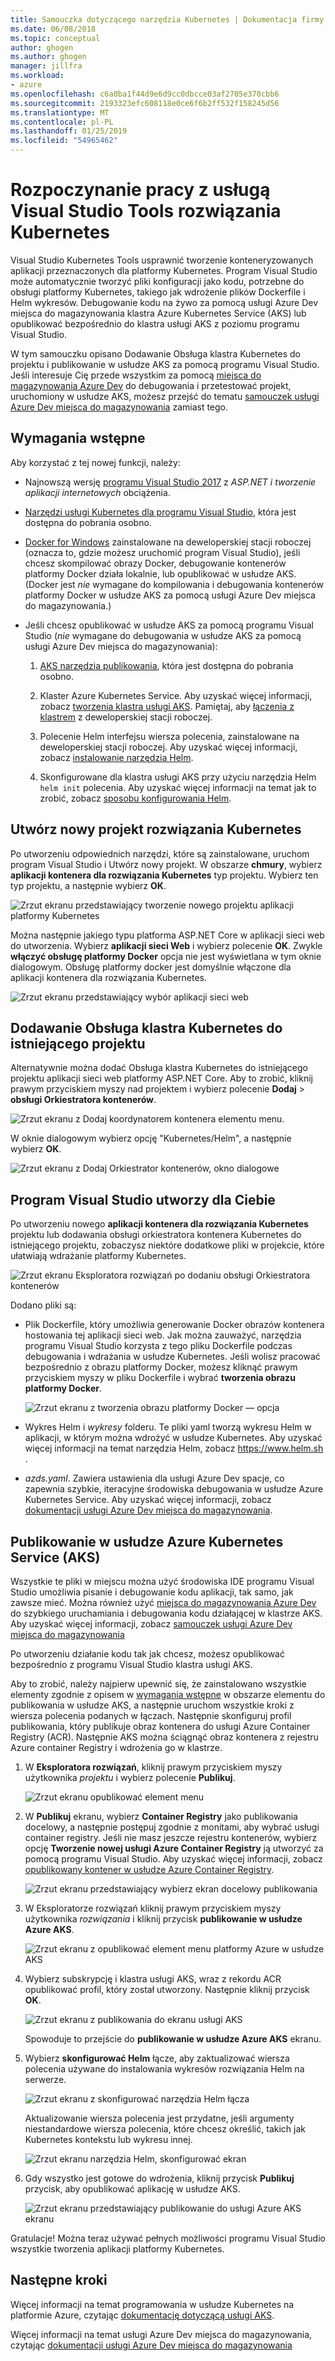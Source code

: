 ```yaml
---
title: Samouczka dotyczącego narzędzia Kubernetes | Dokumentacja firmy Microsoft
ms.date: 06/08/2018
ms.topic: conceptual
author: ghogen
ms.author: ghogen
manager: jillfra
ms.workload:
- azure
ms.openlocfilehash: c6a0ba1f44d9e6d9cc0dbcce03af2705e370cbb6
ms.sourcegitcommit: 2193323efc608118e0ce6f6b2ff532f158245d56
ms.translationtype: MT
ms.contentlocale: pl-PL
ms.lasthandoff: 01/25/2019
ms.locfileid: "54965462"
---
```

# <a name="get-started-with-visual-studio-kubernetes-tools"></a>Rozpoczynanie pracy z usługą Visual Studio Tools rozwiązania Kubernetes

Visual Studio Kubernetes Tools usprawnić tworzenie konteneryzowanych aplikacji przeznaczonych dla platformy Kubernetes. Program Visual Studio może automatycznie tworzyć pliki konfiguracji jako kodu, potrzebne do obsługi platformy Kubernetes, takiego jak wdrożenie plików Dockerfile i Helm wykresów. Debugowanie kodu na żywo za pomocą usługi Azure Dev miejsca do magazynowania klastra Azure Kubernetes Service (AKS) lub opublikować bezpośrednio do klastra usługi AKS z poziomu programu Visual Studio.

W tym samouczku opisano Dodawanie Obsługa klastra Kubernetes do projektu i publikowanie w usłudze AKS za pomocą programu Visual Studio. Jeśli interesuje Cię przede wszystkim za pomocą [miejsca do magazynowania Azure Dev](http://aka.ms/get-azds) do debugowania i przetestować projekt, uruchomiony w usłudze AKS, możesz przejść do tematu [samouczek usługi Azure Dev miejsca do magazynowania](https://docs.microsoft.com/azure/dev-spaces/get-started-netcore-visualstudio) zamiast tego.

## <a name="prerequisites"></a>Wymagania wstępne

Aby korzystać z tej nowej funkcji, należy:

- Najnowszą wersję [programu Visual Studio 2017](https://visualstudio.microsoft.com/download) z *ASP.NET i tworzenie aplikacji internetowych* obciążenia.

- [Narzędzi usługi Kubernetes dla programu Visual Studio](https://aka.ms/get-vsk8stools), która jest dostępna do pobrania osobno.

- [Docker for Windows](https://store.docker.com/editions/community/docker-ce-desktop-windows) zainstalowane na deweloperskiej stacji roboczej (oznacza to, gdzie możesz uruchomić program Visual Studio), jeśli chcesz skompilować obrazy Docker, debugowanie kontenerów platformy Docker działa lokalnie, lub opublikować w usłudze AKS. (Docker jest *nie* wymagane do kompilowania i debugowania kontenerów platformy Docker w usłudze AKS za pomocą usługi Azure Dev miejsca do magazynowania.)

- Jeśli chcesz opublikować w usłudze AKS za pomocą programu Visual Studio (*nie* wymagane do debugowania w usłudze AKS za pomocą usługi Azure Dev miejsca do magazynowania):

    1.  [AKS narzędzia publikowania](https://aka.ms/get-vsk8spublish), która jest dostępna do pobrania osobno.

    1.  Klaster Azure Kubernetes Service. Aby uzyskać więcej informacji, zobacz [tworzenia klastra usługi AKS](/azure/aks/kubernetes-walkthrough-portal#create-aks-cluster). Pamiętaj, aby [łączenia z klastrem](/azure/aks/kubernetes-walkthrough#connect-to-the-cluster) z deweloperskiej stacji roboczej.

    1.  Polecenie Helm interfejsu wiersza polecenia, zainstalowane na deweloperskiej stacji roboczej. Aby uzyskać więcej informacji, zobacz [instalowanie narzędzia Helm](https://github.com/kubernetes/helm/blob/master/docs/install.md).

    1.  Skonfigurowane dla klastra usługi AKS przy użyciu narzędzia Helm `helm init` polecenia. Aby uzyskać więcej informacji na temat jak to zrobić, zobacz [sposobu konfigurowania Helm](/azure/aks/kubernetes-helm#configure-helm).

## <a name="create-a-new-kubernetes-project"></a>Utwórz nowy projekt rozwiązania Kubernetes

Po utworzeniu odpowiednich narzędzi, które są zainstalowane, uruchom program Visual Studio i Utwórz nowy projekt. W obszarze **chmury**, wybierz **aplikacji kontenera dla rozwiązania Kubernetes** typ projektu. Wybierz ten typ projektu, a następnie wybierz **OK**.

![Zrzut ekranu przedstawiający tworzenie nowego projektu aplikacji platformy Kubernetes](media/k8s-tools-new-k8s-app.png)

Można następnie jakiego typu platforma ASP.NET Core w aplikacji sieci web do utworzenia. Wybierz **aplikacji sieci Web** i wybierz polecenie **OK**. Zwykle **włączyć obsługę platformy Docker** opcja nie jest wyświetlana w tym oknie dialogowym.  Obsługę platformy docker jest domyślnie włączone dla aplikacji kontenera dla rozwiązania Kubernetes.

![Zrzut ekranu przedstawiający wybór aplikacji sieci web](media/k8s-tools-web-app-selection-screen.png)

## <a name="add-kubernetes-support-to-an-existing-project"></a>Dodawanie Obsługa klastra Kubernetes do istniejącego projektu

Alternatywnie można dodać Obsługa klastra Kubernetes do istniejącego projektu aplikacji sieci web platformy ASP.NET Core. Aby to zrobić, kliknij prawym przyciskiem myszy nad projektem i wybierz polecenie **Dodaj** > **obsługi Orkiestratora kontenerów**.

![Zrzut ekranu z Dodaj koordynatorem kontenera elementu menu.](media/k8s-tools-add-container-orchestrator.png)

W oknie dialogowym wybierz opcję "Kubernetes/Helm", a następnie wybierz **OK**.

![Zrzut ekranu z Dodaj Orkiestrator kontenerów, okno dialogowe](media/k8s-tools-add-container-orchestrator-dialog-box.PNG)

## <a name="what-visual-studio-creates-for-you"></a>Program Visual Studio utworzy dla Ciebie

Po utworzeniu nowego **aplikacji kontenera dla rozwiązania Kubernetes** projektu lub dodawania obsługi orkiestratora kontenera Kubernetes do istniejącego projektu, zobaczysz niektóre dodatkowe pliki w projekcie, które ułatwiają wdrażanie platformy Kubernetes.

![Zrzut ekranu Eksploratora rozwiązań po dodaniu obsługi Orkiestratora kontenerów](media/k8s-tools-solution-explorer.png)

Dodano pliki są:

- Plik Dockerfile, który umożliwia generowanie Docker obrazów kontenera hostowania tej aplikacji sieci web. Jak można zauważyć, narzędzia programu Visual Studio korzysta z tego pliku Dockerfile podczas debugowania i wdrażania w usłudze Kubernetes. Jeśli wolisz pracować bezpośrednio z obrazu platformy Docker, możesz kliknąć prawym przyciskiem myszy w pliku Dockerfile i wybrać **tworzenia obrazu platformy Docker**.

   ![Zrzut ekranu z tworzenia obrazu platformy Docker — opcja](media/k8s-tools-build-docker-image.png)

- Wykres Helm i *wykresy* folderu. Te pliki yaml tworzą wykresu Helm w aplikacji, w którym można wdrożyć w usłudze Kubernetes. Aby uzyskać więcej informacji na temat narzędzia Helm, zobacz [ https://www.helm.sh ](https://www.helm.sh).

- *azds.yaml*. Zawiera ustawienia dla usługi Azure Dev spacje, co zapewnia szybkie, iteracyjne środowiska debugowania w usłudze Azure Kubernetes Service. Aby uzyskać więcej informacji, zobacz [dokumentacji usługi Azure Dev miejsca do magazynowania](https://docs.microsoft.com/azure/dev-spaces/azure-dev-spaces).

## <a name="publish-to-azure-kubernetes-service-aks"></a>Publikowanie w usłudze Azure Kubernetes Service (AKS)

Wszystkie te pliki w miejscu można użyć środowiska IDE programu Visual Studio umożliwia pisanie i debugowanie kodu aplikacji, tak samo, jak zawsze mieć. Można również użyć [miejsca do magazynowania Azure Dev](http://aka.ms/get-azds) do szybkiego uruchamiania i debugowania kodu działającej w klastrze AKS. Aby uzyskać więcej informacji, zobacz [samouczek usługi Azure Dev miejsca do magazynowania](https://docs.microsoft.com/azure/dev-spaces/get-started-netcore-visualstudio)

Po utworzeniu działanie kodu tak jak chcesz, możesz opublikować bezpośrednio z programu Visual Studio klastra usługi AKS.

Aby to zrobić, należy najpierw upewnić się, że zainstalowano wszystkie elementy zgodnie z opisem w [wymagania wstępne](#prerequisites) w obszarze elementu do publikowania w usłudze AKS, a następnie uruchom wszystkie kroki z wiersza polecenia podanych w łączach. Następnie skonfiguruj profil publikowania, który publikuje obraz kontenera do usługi Azure Container Registry (ACR). Następnie AKS można ściągnąć obraz kontenera z rejestru Azure container Registry i wdrożenia go w klastrze.

1. W **Eksploratora rozwiązań**, kliknij prawym przyciskiem myszy użytkownika *projektu* i wybierz polecenie **Publikuj**.

   ![Zrzut ekranu opublikować element menu](media/k8s-tools-publish-project.png)

2. W **Publikuj** ekranu, wybierz **Container Registry** jako publikowania docelowy, a następnie postępuj zgodnie z monitami, aby wybrać usługi container registry. Jeśli nie masz jeszcze rejestru kontenerów, wybierz opcję **Tworzenie nowej usługi Azure Container Registry** ją utworzyć za pomocą programu Visual Studio. Aby uzyskać więcej informacji, zobacz [opublikowany kontener w usłudze Azure Container Registry](#publish-your-container-to-azure-container-registry).

   ![Zrzut ekranu przedstawiający wybierz ekran docelowy publikowania](media/k8s-tools-publish-to-acr.png)

3. W Eksploratorze rozwiązań kliknij prawym przyciskiem myszy użytkownika *rozwiązania* i kliknij przycisk **publikowanie w usłudze Azure AKS**.

   ![Zrzut ekranu z opublikować element menu platformy Azure w usłudze AKS](media/k8s-tools-publish-solution.png)

4. Wybierz subskrypcję i klastra usługi AKS, wraz z rekordu ACR opublikować profil, który został utworzony. Następnie kliknij przycisk **OK**.

   ![Zrzut ekranu z publikowania do ekranu usługi AKS](media/k8s-tools-publish-to-aks.png)

   Spowoduje to przejście do **publikowanie w usłudze Azure AKS** ekranu.

5. Wybierz **skonfigurować Helm** łącze, aby zaktualizować wiersza polecenia używane do instalowania wykresów rozwiązania Helm na serwerze.

   ![Zrzut ekranu z skonfigurować narzędzia Helm łącza](media/k8s-tools-configure-helm.png)

   Aktualizowanie wiersza polecenia jest przydatne, jeśli argumenty niestandardowe wiersza polecenia, które chcesz określić, takich jak Kubernetes kontekstu lub wykresu innej.

   ![Zrzut ekranu narzędzia Helm, skonfigurować ekran](media/k8s-tools-helm-configure-screen.png)

6. Gdy wszystko jest gotowe do wdrożenia, kliknij przycisk **Publikuj** przycisk, aby opublikować aplikację w usłudze AKS.

   ![Zrzut ekranu przedstawiający publikowanie do usługi Azure AKS ekranu](media/k8s-tools-publish-screen.png)

Gratulacje! Można teraz używać pełnych możliwości programu Visual Studio wszystkie tworzenia aplikacji platformy Kubernetes.

## <a name="next-steps"></a>Następne kroki

Więcej informacji na temat programowania w usłudze Kubernetes na platformie Azure, czytając [dokumentację dotyczącą usługi AKS](/azure/aks).

Więcej informacji na temat usługi Azure Dev miejsca do magazynowania, czytając [dokumentacji usługi Azure Dev miejsca do magazynowania](http://aka.ms/get-azds)
